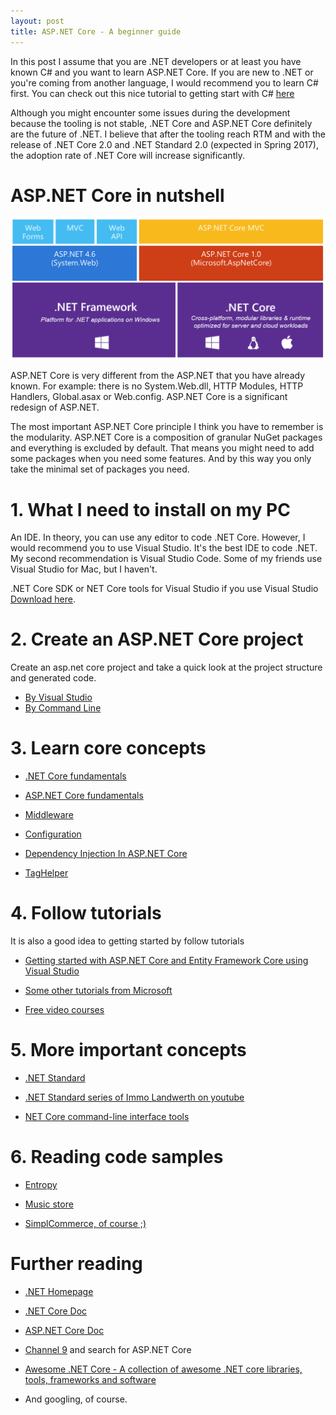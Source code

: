 ```yaml
---
layout: post
title: ASP.NET Core - A beginner guide
---
```


In this post I assume that you are .NET developers or at least you have known C# and you want to learn ASP.NET Core. If you are new to .NET or you're coming from another language, I would recommend you to learn C# first. You can check out this nice tutorial to getting start with C# [here](https://www.microsoft.com/net/tutorials/csharp/getting-started)

Although you might encounter some issues during the development because the tooling is not stable, .NET Core and ASP.NET Core definitely are the future of .NET. I believe that after the tooling reach RTM and with the release of .NET Core 2.0 and .NET Standard 2.0 (expected in Spring 2017), the adoption rate of .NET Core will increase significantly.

# ASP.NET Core in nutshell

![ASP.NET Core](/images/aspnetcore.png "ASP.NET Core")

ASP.NET Core is very different from the ASP.NET that you have already known. For example: there is no System.Web.dll, HTTP Modules, HTTP Handlers, Global.asax or Web.config. ASP.NET Core is a significant redesign of ASP.NET.

The most important ASP.NET Core principle I think you have to remember is the modularity. ASP.NET Core is a composition of granular NuGet packages and everything is excluded by default. That means you might need to add some packages when you need some features. And by this way you only take the minimal set of packages you need.

# 1. What I need to install on my PC

An IDE. In theory, you can use any editor to code .NET Core. However, I would recommend you to use Visual Studio. It's the best IDE to code .NET. My second recommendation is Visual Studio Code. Some of my friends use Visual Studio for Mac, but I haven't. 

.NET Core SDK or NET Core tools for Visual Studio if you use Visual Studio [Download here](https://www.microsoft.com/net/download/core). 

# 2. Create an ASP.NET Core project

Create an asp.net core project and take a quick look at the project structure and generated code.

- [By Visual Studio](https://docs.microsoft.com/en-us/aspnet/core/tutorials/first-mvc-app/start-mvc)
- [By Command Line](https://docs.microsoft.com/en-us/aspnet/core/getting-started)

# 3. Learn core concepts

- [.NET Core fundamentals](https://docs.microsoft.com/en-us/dotnet/articles/core/index)

- [ASP.NET Core fundamentals](https://docs.microsoft.com/en-us/aspnet/core/fundamentals/index)

- [Middleware](https://docs.microsoft.com/en-us/aspnet/core/fundamentals/middleware)

- [Configuration](https://docs.microsoft.com/en-us/aspnet/core/fundamentals/configuration)

- [Dependency Injection In ASP.NET Core](https://docs.microsoft.com/en-us/aspnet/core/fundamentals/dependency-injection)

- [TagHelper](https://docs.microsoft.com/en-us/aspnet/core/mvc/views/tag-helpers/intro)

# 4. Follow tutorials

 It is also a good idea to getting started by follow tutorials
 
- [Getting started with ASP.NET Core and Entity Framework Core using Visual Studio](https://docs.microsoft.com/en-us/aspnet/core/data/ef-mvc/)

- [Some other tutorials from Microsoft](https://docs.microsoft.com/en-us/aspnet/core/tutorials/)

- [Free video courses](https://www.asp.net/freecourses)

# 5. More important concepts

- [.NET Standard](https://docs.microsoft.com/en-us/dotnet/articles/standard/library)

- [.NET Standard series of Immo Landwerth on youtube](https://www.youtube.com/watch?v=YI4MurjfMn8&list=PLRAdsfhKI4OWx321A_pr-7HhRNk7wOLLY)

- [NET Core command-line interface tools](https://docs.microsoft.com/en-us/dotnet/articles/core/tools/)

# 6. Reading code samples

- [Entropy](https://github.com/aspnet/Entropy/tree/dev/samples)

- [Music store](https://github.com/aspnet/MusicStore)

- [SimplCommerce, of course ;)](https://github.com/simplcommerce/SimplCommerce)

# Further reading

- [.NET Homepage](http://dot.net)

- [.NET Core Doc](https://docs.microsoft.com/en-us/dotnet/articles/core/)

- [ASP.NET Core Doc](https://docs.microsoft.com/en-us/aspnet/core/)

- [Channel 9](https://channel9.msdn.com) and search for ASP.NET Core

- [Awesome .NET Core - A collection of awesome .NET core libraries, tools, frameworks and software](https://github.com/thangchung/awesome-dotnet-core/)

- And googling, of course.